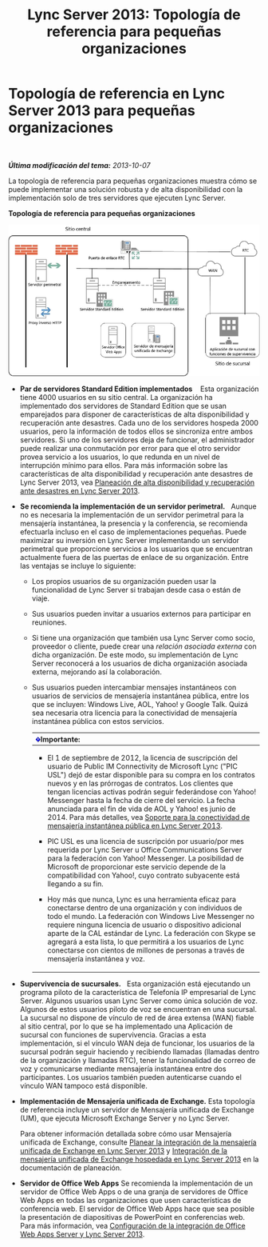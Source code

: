 ﻿---
title: 'Lync Server 2013: Topología de referencia para pequeñas organizaciones'
TOCTitle: Topología de referencia para pequeñas organizaciones
ms:assetid: 0453aeee-c41f-44e6-a6e0-aaace526ca08
ms:mtpsurl: https://technet.microsoft.com/es-es/library/Gg398095(v=OCS.15)
ms:contentKeyID: 48274283
ms.date: 01/07/2017
mtps_version: v=OCS.15
ms.translationtype: HT
---

# Topología de referencia en Lync Server 2013 para pequeñas organizaciones

 

_**Última modificación del tema:** 2013-10-07_

La topología de referencia para pequeñas organizaciones muestra cómo se puede implementar una solución robusta y de alta disponibilidad con la implementación solo de tres servidores que ejecuten Lync Server.

**Topología de referencia para pequeñas organizaciones**

![Diagrama de la topología de referencia con tres servidores implementados](images/Gg398095.25196d0d-dd07-451b-83ba-94c0ddf59030(OCS.15).jpg "Diagrama de la topología de referencia con tres servidores implementados")

  - **Par de servidores Standard Edition implementados**    Esta organización tiene 4000 usuarios en su sitio central. La organización ha implementado dos servidores de Standard Edition que se usan emparejados para disponer de características de alta disponibilidad y recuperación ante desastres. Cada uno de los servidores hospeda 2000 usuarios, pero la información de todos ellos se sincroniza entre ambos servidores. Si uno de los servidores deja de funcionar, el administrador puede realizar una conmutación por error para que el otro servidor provea servicio a los usuarios, lo que redunda en un nivel de interrupción mínimo para ellos. Para más información sobre las características de alta disponibilidad y recuperación ante desastres de Lync Server 2013, vea [Planeación de alta disponibilidad y recuperación ante desastres en Lync Server 2013](lync-server-2013-planning-for-high-availability-and-disaster-recovery.md).

  - **Se recomienda la implementación de un servidor perimetral.**   Aunque no es necesaria la implementación de un servidor perimetral para la mensajería instantánea, la presencia y la conferencia, se recomienda efectuarla incluso en el caso de implementaciones pequeñas. Puede maximizar su inversión en Lync Server implementando un servidor perimetral que proporcione servicios a los usuarios que se encuentran actualmente fuera de las puertas de enlace de su organización. Entre las ventajas se incluye lo siguiente:
    
      - Los propios usuarios de su organización pueden usar la funcionalidad de Lync Server si trabajan desde casa o están de viaje.
    
      - Sus usuarios pueden invitar a usuarios externos para participar en reuniones.
    
      - Si tiene una organización que también usa Lync Server como socio, proveedor o cliente, puede crear una *relación asociada externa* con dicha organización. De este modo, su implementación de Lync Server reconocerá a los usuarios de dicha organización asociada externa, mejorando así la colaboración.
    
      - Sus usuarios pueden intercambiar mensajes instantáneos con usuarios de servicios de mensajería instantánea pública, entre los que se incluyen: Windows Live, AOL, Yahoo\! y Google Talk. Quizá sea necesaria otra licencia para la conectividad de mensajería instantánea pública con estos servicios.
        
        <table>
        <colgroup>
        <col style="width: 100%" />
        </colgroup>
        <thead>
        <tr class="header">
        <th><img src="images/Gg425917.important(OCS.15).gif" title="important" alt="important" />Importante:</th>
        </tr>
        </thead>
        <tbody>
        <tr class="odd">
        <td><ul>
        <li><p>El 1 de septiembre de 2012, la licencia de suscripción del usuario de Public IM Connectivity de Microsoft Lync (&quot;PIC USL&quot;) dejó de estar disponible para su compra en los contratos nuevos y en las prórrogas de contratos. Los clientes que tengan licencias activas podrán seguir federándose con Yahoo! Messenger hasta la fecha de cierre del servicio. La fecha anunciada para el fin de vida de AOL y Yahoo! es junio de 2014. Para más detalles, vea <a href="lync-server-2013-support-for-public-instant-messenger-connectivity.md">Soporte para la conectividad de mensajería instantánea pública en Lync Server 2013</a>.</p></li>
        <li><p>PIC USL es una licencia de suscripción por usuario/por mes requerida por Lync Server u Office Communications Server para la federación con Yahoo! Messenger. La posibilidad de Microsoft de proporcionar este servicio depende de la compatibilidad con Yahoo!, cuyo contrato subyacente está llegando a su fin.</p></li>
        <li><p>Hoy más que nunca, Lync es una herramienta eficaz para conectarse dentro de una organización y con individuos de todo el mundo. La federación con Windows Live Messenger no requiere ninguna licencia de usuario o dispositivo adicional aparte de la CAL estándar de Lync. La federación con Skype se agregará a esta lista, lo que permitirá a los usuarios de Lync conectarse con cientos de millones de personas a través de mensajería instantánea y voz.</p></li>
        </ul></td>
        </tr>
        </tbody>
        </table>


  - **Supervivencia de sucursales.**   Esta organización está ejecutando un programa piloto de la característica de Telefonía IP empresarial de Lync Server. Algunos usuarios usan Lync Server como única solución de voz. Algunos de estos usuarios piloto de voz se encuentran en una sucursal. La sucursal no dispone de vínculo de red de área extensa (WAN) fiable al sitio central, por lo que se ha implementado una Aplicación de sucursal con funciones de supervivencia. Gracias a esta implementación, si el vínculo WAN deja de funcionar, los usuarios de la sucursal podrán seguir haciendo y recibiendo llamadas (llamadas dentro de la organización y llamadas RTC), tener la funcionalidad de correo de voz y comunicarse mediante mensajería instantánea entre dos participantes. Los usuarios también pueden autenticarse cuando el vínculo WAN tampoco está disponible.

  - **Implementación de Mensajería unificada de Exchange.** Esta topología de referencia incluye un servidor de Mensajería unificada de Exchange (UM), que ejecuta Microsoft Exchange Server y no Lync Server.
    
    Para obtener información detallada sobre cómo usar Mensajería unificada de Exchange, consulte [Planear la integración de la mensajería unificada de Exchange en Lync Server 2013](lync-server-2013-planning-for-exchange-unified-messaging-integration.md) y [Integración de la mensajería unificada de Exchange hospedada en Lync Server 2013](lync-server-2013-hosted-exchange-unified-messaging-integration.md) en la documentación de planeación.

  - **Servidor de Office Web Apps** Se recomienda la implementación de un servidor de Office Web Apps o de una granja de servidores de Office Web Apps en todas las organizaciones que usen características de conferencia web. El servidor de Office Web Apps hace que sea posible la presentación de diapositivas de PowerPoint en conferencias web. Para más información, vea [Configuración de la integración de Office Web Apps Server y Lync Server 2013](lync-server-2013-enabling-office-web-apps-server-and-lync-server-2013.md).

